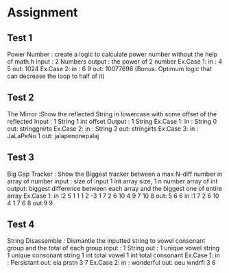 # Assignment

## Test 1

Power Number : create a logic to calculate power number without the help of math.h
input : 2 Numbers 
output : the power of 2 number 
Ex.Case 1: 
in : 4 5
out: 1024
Ex.Case 2: 
in : 6 9
out: 10077696
(Bonus: Optimum logic that can decrease the loop to half of it)

## Test 2

The Mirror :Show the reflected String in lowercase with some offset of the reflected 
Input : 1 String 1 int offset
Output : 1 String
Ex.Case 1: 
in : String 0 
out: stringgnirts
Ex.Case 2: 
in : String 2 
out: stringirts
Ex.Case 3:
in : JaLaPeNo 1
out: jalapenonepalaj

## Test 3

Big Gap Tracker : Show the Biggest tracker between a max N-diff number in array of number
input : size of input
	1 int array size, 1 n number 
	array of int
output: biggest difference between each array and the biggest one of entire array
Ex.Case 1:
in :2
    5 1
    1 1 2 -3 1
    7 2
    6 10 4 9 7 10 8
out: 5 6 6
in :1
    7 2
    6 10 4 1 7 6 8
out:9 9

## Test 4

String Disassemble : Dismantle the inputted string to vowel consonant group and the total of each group
input : 1 String
out : 1 unique vowel string 1 unique consonant string 1 int total vowel 1 int total consonant
Ex.Case 1:
in : Persistant 
out: eia prstn 3 7
Ex.Case 2:
in : wonderful
out: oeu wndrfl 3 6
   

